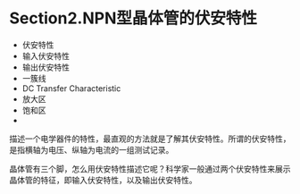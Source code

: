# Section2.NPN型晶体管的伏安特性

- 伏安特性
- 输入伏安特性
- 输出伏安特性
- 一簇线
- DC Transfer Characteristic
- 放大区
- 饱和区
- 

描述一个电学器件的特性，最直观的方法就是了解其伏安特性。所谓的伏安特性，是指横轴为电压、纵轴为电流的一组测试记录。

晶体管有三个脚，怎么用伏安特性描述它呢？科学家一般通过两个伏安特性来展示晶体管的特征，即输入伏安特性，以及输出伏安特性。


